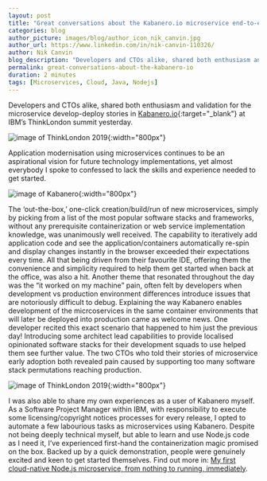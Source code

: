 ```yaml
---
layout: post
title: "Great conversations about the Kabanero.io microservice end-to-end develop/deploy experience at ThinkLondon 2019."
categories: blog
author_picture: images/blog/author_icon_nik_canvin.jpg
author_url: https://www.linkedin.com/in/nik-canvin-110326/
author: Nik Canvin
blog_description: "Developers and CTOs alike, shared both enthusiasm and validation for the microservice develop-deploy stories in Kabanero.io at IBM’s ThinkLondon summit yesterday..."
permalink: great-conversations-about-the-kabanero-io
duration: 2 minutes
tags: [Microservices, Cloud, Java, Nodejs]
---
```


Developers and CTOs alike, shared both enthusiasm and validation for the microservice develop-deploy stories in [Kabanero.io](https://kabanero.io/){:target="_blank"} at IBM’s ThinkLondon summit yesterday.

![image of ThinkLondon 2019](images/blog/thinklondon2019_1.jpeg){:width="800px"}

Application modernisation using microservices continues to be an aspirational vision for future technology implementations, yet almost everybody I spoke to confessed to lack the skills and experience needed to get started.

![image of Kabanero](images/blog/thinklondon2019_2.png){:width="800px"}

The ‘out-the-box,’ one-click creation/build/run of new microservices, simply by picking from a list of the most popular software stacks and frameworks, without any prerequisite containerization or web service implementation knowledge, was unanimously well received.
The capability to iteratively add application code and see the application/containers automatically re-spin and display changes instantly in the browser exceeded their expectations every time. All that being driven from their favourite IDE, offering them the convenience and simplicity required to help them get started when back at the office, was also a hit.
Another theme that resonated throughout the day was the “it worked on my machine” pain, often felt by developers when development vs production environment differences introduce issues that are notoriously difficult to debug. Explaining the way Kabanero enables development of the micrcoservices in the same container environments that will later be deployed into production came as welcome news. One developer recited this exact scenario that happened to him just the previous day!
Introducing some architect lead capabilities to provide localised opinionated software stacks for their development squads to use helped them see further value. The two CTOs who told their stories of microservice early adoption both revealed pain caused by supporting too many software stack permutations reaching production.

![image of ThinkLondon 2019](images/blog/thinklondon2019_3.jpeg){:width="800px"}

I was also able to share my own experiences as a user of Kabanero myself. As a Software Project Manager within IBM, with responsibility to execute some licensing/copyright notices processes for every release, I opted to automate a few labourious tasks as microservices using Kabanero. Despite not being deeply technical myself, but able to learn and use Node.js code as I need it, I’ve experienced first-hand the containerization magic promised on the box. Backed up by a quick demonstration, people were genuinely excited and keen to get started themselves. Find out more in: [My first cloud-native Node.js microservice, from nothing to running, immediately](/codewind/my-first-cloud-native-node-js-microservice-from-nothing-to-running-immediately.html).